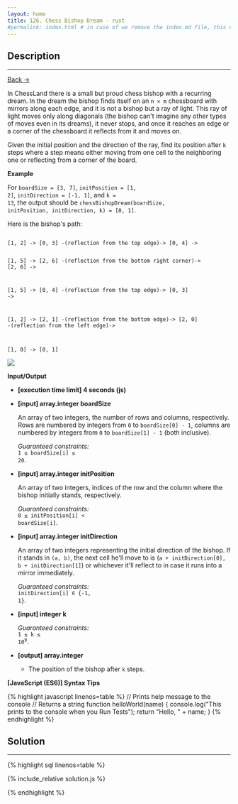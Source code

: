 ```yaml
---
layout: home
title: 126. Chess Bishop Dream - rust
#permalink: index.html # in case of we remove the index.md file, this doc will be the index page
---
```


<div class="row">
<div class="columnStmt" markdown="1">

## Description

---

[Back -> ](../README.md)


In ChessLand there is a small but proud chess bishop with a recurring dream. In the dream the bishop finds itself on an <code>n × m</code> chessboard with mirrors along each edge, and it is not a bishop but a ray of light. This ray of light moves only along diagonals (the bishop can't imagine any other types of moves even in its dreams), it never stops, and once it reaches an edge or a corner of the chessboard it reflects from it and moves on.

Given the initial position and the direction of the ray, find its position after <code>k</code> steps where a step means either moving from one cell to the neighboring one or reflecting from a corner of the board.

**Example**

For <code>boardSize = [3, 7]</code>, <code>initPosition = [1, 2]</code>,
<code>initDirection = [-1, 1]</code>, and <code>k = 13</code>, the output should be
<code>chessBishopDream(boardSize, initPosition, initDirection, k) = [0, 1]</code>.

Here is the bishop's path:

<code>
[1, 2] -> [0, 3] -(reflection from the top edge)-> [0, 4] ->

[1, 5] -> [2, 6] -(reflection from the bottom right corner)-> [2, 6] ->

[1, 5] -> [0, 4] -(reflection from the top edge)-> [0, 3] ->

[1, 2] -> [2, 1] -(reflection from the bottom edge)-> [2, 0] -(reflection from the left edge)->

[1, 0] -> [0, 1]
</code>

![](./images/example.png)

**Input/Output**

- **[execution time limit] 4 seconds (js)**
- **[input] array.integer boardSize**

  An array of two integers, the number of rows and columns, respectively. Rows are numbered by integers from <code>0</code> to <code>boardSize[0] - 1</code>, columns are numbered by integers from <code>0</code> to <code>boardSize[1] - 1</code> (both inclusive).<br>

  _Guaranteed constraints:_<br>
  <code>1 ≤ boardSize[i] ≤ 20</code>.

- **[input] array.integer initPosition**

  An array of two integers, indices of the row and the column where the bishop initially stands, respectively.<br>

  _Guaranteed constraints:_<br>
  <code>0 ≤ initPosition[i] < boardSize[i]</code>.

- **[input] array.integer initDirection**

  An array of two integers representing the initial direction of the bishop. If it stands in <code>(a, b)</code>, the next cell he'll move to is (<code>a + initDirection[0], b + initDirection[1]</code>) or whichever it'll reflect to in case it runs into a mirror immediately.<br>

  _Guaranteed constraints:_<br>
  <code>initDirection[i] ∈ {-1, 1}</code>.

- **[input] integer k**

  _Guaranteed constraints:_<br>
  <code>1 ≤ k ≤ 10<sup>9</sup></code>.

* **[output] array.integer**

  - The position of the bishop after <code>k</code> steps.

**[JavaScript (ES6)] Syntax Tips**

{% highlight javascript linenos=table %}
// Prints help message to the console
// Returns a string
function helloWorld(name) {
console.log("This prints to the console when you Run Tests");
return "Hello, " + name;
}
{% endhighlight %}

</div>
<div class="columnSol" markdown="1">

## Solution

---

{% highlight sql linenos=table %}

{% include_relative solution.js %}

{% endhighlight %}

</div>
</div>
